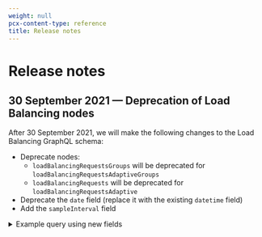 ```yaml
---
weight: null
pcx-content-type: reference
title: Release notes
---
```


# Release notes

## 30 September 2021 — Deprecation of Load Balancing nodes

After 30 September 2021, we will make the following changes to the Load Balancing GraphQL schema:

- Deprecate nodes:
  - `loadBalancingRequestsGroups` will be deprecated for `loadBalancingRequestsAdaptiveGroups`
  - `loadBalancingRequests` will be deprecated for `loadBalancingRequestsAdaptive`
- Deprecate the `date` field (replace it with the existing `datetime` field)
- Add the `sampleInterval` field

<details>
<summary>Example query using new fields</summary>
<div>

The following example:

- Replaces `loadBalancingRequestsGroups` with `loadBalancingRequestsAdaptiveGroups`
- Replaces `date` with `datetime`
- Uses the new `sampleInterval` field

```graphql
query {
  viewer {
    zones(filter: { zoneTag: "your Zone ID" }) {
      loadBalancingRequestsAdaptiveGroups(
        filter: { datetime_gt: "2021-06-12T04:00:00Z", datetime_lt: "2021-06-13T06:00:00Z" }
      ) {
        dimensions {
          datetime
          coloCode
          # ...
        }
        avg {
          sampleInterval
        }
      }
    }
  }
}
```

</div>

</details>
